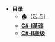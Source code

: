 * **目录**
  * [🏠（起点）](/study/README)
  * [**C#-Ⅰ基础**](/study/C#/C#-Ⅰ基础)
  * [**C#-Ⅱ高级**](/study/C#/C#-Ⅱ高级)